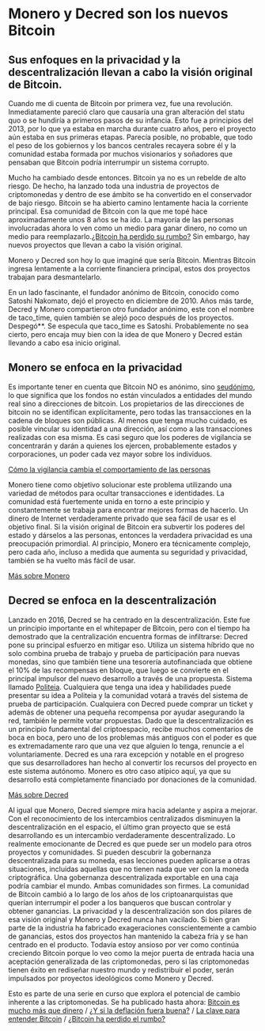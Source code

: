 # Monero y Decred son los nuevos Bitcoin

## Sus enfoques en la privacidad y la descentralización llevan a cabo la visión original de Bitcoin.

Cuando me di cuenta de Bitcoin por primera vez, fue una revolución. Inmediatamente pareció claro que causaría una gran alteración del statu quo o se hundiría a primeros pasos de su infancia. Esto fue a principios del 2013, por lo que ya estaba en marcha durante cuatro años, pero el proyecto aún estaba en sus primeras etapas. Parecía posible, no probable, que todo el peso de los gobiernos y los bancos centrales recayera sobre él y la comunidad estaba formada por muchos visionarios y soñadores que pensaban que Bitcoin podría interrumpir un sistema corrupto.

Mucho ha cambiado desde entonces. Bitcoin ya no es un rebelde de alto riesgo. De hecho, ha lanzado toda una industria de proyectos de criptomonedas y dentro de ese ámbito se ha convertido en el conservador de bajo riesgo. Bitcoin se ha abierto camino lentamente hacia la corriente principal. Esa comunidad de Bitcoin con la que me topé hace aproximadamente unos 8 años se ha ido. La mayoría de las personas involucradas ahora lo ven como un medio para ganar dinero, no como un medio para reemplazarlo.[¿Bitcoin ha perdido su rumbo?](https://john-dennehy.medium.com/has-bitcoin-lost-its-way-84d576c108a0) Sin embargo, hay nuevos proyectos que llevan a cabo la visión original.

Monero y Decred son hoy lo que imaginé que sería Bitcoin. Mientras Bitcoin ingresa lentamente a la corriente financiera principal, estos dos proyectos trabajan para desmantelarlo.

En un lado fascinante, el fundador anónimo de Bitcoin, conocido como Satoshi Nakomato, dejó el proyecto en diciembre de 2010. Años más tarde, Decred y Monero compartieron otro fundador anónimo, este con el nombre de taco_time, quien también se alejó poco después de los proyectos. Despegó**. Se especula que taco_time es Satoshi. Probablemente no sea cierto, pero encaja muy bien con la idea de que Monero y Decred están llevando a cabo esa inicio original.

## Monero se enfoca en la privacidad
Es importante tener en cuenta que Bitcoin NO es anónimo, sino [seudónimo](https://en.wikipedia.org/wiki/Pseudonym), lo que significa que los fondos no están vinculados a entidades del mundo real sino a direcciones de bitcoin. Los propietarios de las direcciones de bitcoin no se identifican explícitamente, pero todas las transacciones en la cadena de bloques son públicas. Al menos que tenga mucho cuidado, es posible vincular su identidad a una dirección, así como a las transacciones realizadas con esa misma. Es casi seguro que los poderes de vigilancia se concentrarán y darán a quienes los ejercen, probablemente estados y corporaciones, un poder cada vez mayor sobre los individuos.

[Cómo la vigilancia cambia el comportamiento de las personas](https://harvardmagazine.com/2017/01/the-watchers)

Monero tiene como objetivo solucionar este problema utilizando una variedad de métodos para ocultar transacciones e identidades. La comunidad está fuertemente unida en torno a este principio y constantemente se trabaja para encontrar mejores formas de hacerlo. Un dinero de Internet verdaderamente privado que sea fácil de usar es el objetivo final. Si la visión original de Bitcoin era subvertir los poderes del estado y dárselos a las personas, entonces la verdadera privacidad es una preocupación primordial. Al principio, Monero era técnicamente complejo, pero cada año, incluso a medida que aumenta su seguridad y privacidad, también se ha vuelto más fácil de usar.

[Más sobre Monero](https://www.bitdegree.org/crypto/monero#:~:text=The%20History%20of%20Monero,-To%20trace%20the&text=It%20was%20the%20first%20digital,using%20a%20technology%20called%20CryptoNote.&text=This%20lead%20a%20group%20of,is%20Esperanto%20for%20%22coin%22.)

## Decred se enfoca en la descentralización
Lanzado en 2016, Decred se ha centrado en la descentralización. Este fue un principio importante en el whitepaper de Bitcoin, pero con el tiempo ha demostrado que la centralización encuentra formas de infiltrarse: Decred pone su principal esfuerzo en mitigar eso. Utiliza un sistema híbrido que no solo combina prueba de trabajo y prueba de participación para nuevas monedas, sino que también tiene una tesorería autofinanciada que obtiene el 10% de las recompensas en bloque, que luego se convierte en el principal impulsor del nuevo desarrollo a través de una propuesta. Sistema llamado [Politeia](https://proposals.decred.org/). Cualquiera que tenga una idea y habilidades puede presentar su idea a Politeia y la comunidad votará a través del sistema de prueba de participación. Cualquiera con Decred puede comprar un ticket y además de obtener una pequeña recompensa por ayudar asegurando la red, también le permite votar propuestas. Dado que la descentralización es un principio fundamental del criptoespacio, recibe muchos comentarios de boca en boca, pero uno de los problemas más antiguos con el poder es que es extremadamente raro que una vez que alguien lo tenga, renuncie a el voluntariamente. Decred es una rara excepción y notable en el progreso que sus desarrolladores han hecho al convertir los recursos del proyecto en este sistema autónomo. Monero es otro caso atípico aquí, ya que su desarrollo está completamente financiado por donaciones de la comunidad.

[Más sobre Decred](https://decred.org/history/)

Al igual que Monero, Decred siempre mira hacia adelante y aspira a mejorar. Con el reconocimiento de los intercambios centralizados disminuyen la descentralización en el espacio, el último gran proyecto que se está desarrollando es un intercambio verdaderamente descentralizado. Lo realmente emocionante de Decred es que puede ser un modelo para otros proyectos y comunidades. Si pueden descubrir la gobernanza descentralizada para su moneda, esas lecciones pueden aplicarse a otras situaciones, incluidas aquellas que no tienen nada que ver con la moneda criptográfica. Una gobernanza descentralizada exportable en una caja podría cambiar el mundo.
Ambas comunidades son firmes.
La comunidad de Bitcoin cambió a lo largo de los años de los criptoanarquistas que querían interrumpir el poder a los banqueros que buscan controlar y obtener ganancias. La privacidad y la descentralización son dos pilares de esa visión original y Monero y Decred nunca han vacilado. Si bien gran parte de la industria ha fabricado exageraciones conscientemente a cambio de ganancias, estos dos proyectos han mantenido la cabeza fría y se han centrado en el producto. Todavía estoy ansioso por ver como continúa creciendo  Bitcoin porque lo veo como la mejor puerta de entrada hacia una aceptación generalizada de las criptomonedas, pero si las criptomonedas tienen éxito en rediseñar nuestro mundo y redistribuir el poder, serán impulsados por proyectos ideológicos como Monero y Decred. 

Esto es parte de una serie en curso que explora el potencial de cambio inherente a las criptomonedas. Se ha publicado hasta ahora: [Bitcoin es mucho más que dinero](https://medium.com/coinmonks/bitcoin-is-so-much-more-than-money-48da223abdcc) / [¿Y si la deflación fuera buena?](https://medium.com/the-capital/what-if-deflation-was-good-f067ae3a26e4) / [La clave para entender Bitcoin](https://medium.com/the-capital/the-key-to-understanding-bitcoin-88deda02c848) / [¿Bitcoin ha perdido el rumbo?](https://john-dennehy.medium.com/has-bitcoin-lost-its-way-84d576c108a0)

